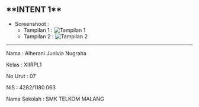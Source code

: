  <h2>**INTENT 1**</h2>
 
 - Screenshoot :
      - Tampilan 1 : ![Tampilan 1](https://docs.google.com/uc?id=0ByBJzbmrN9ZvTHNnajJNRzVUNnc)
      - Tampilan 2 : ![Tampilan 2](https://docs.google.com/uc?id=0ByBJzbmrN9ZvZm5aMm5iN2tvN3c)
      
___________________________________________________________________________________________________________________________________________

  Nama : Alherani Junivia Nugraha
 
  Kelas : XIIRPL1
 
  No Urut : 07
 
  NIS : 4282/1180.063
 
  Nama Sekolah : SMK TELKOM MALANG

